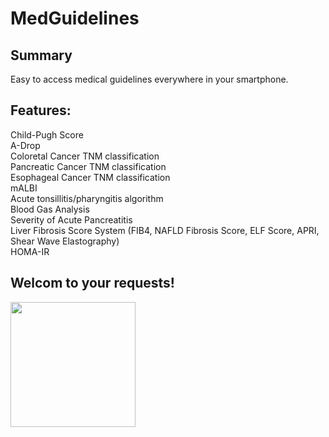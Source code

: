 # MedGuidelines
## Summary
Easy to access medical guidelines everywhere in your smartphone.

## Features:
Child-Pugh Score  
A-Drop  
Coloretal Cancer TNM classification  
Pancreatic Cancer TNM classification  
Esophageal Cancer TNM classification  
mALBI  
Acute tonsillitis/pharyngitis algorithm  
Blood Gas Analysis  
Severity of Acute Pancreatitis  
Liver Fibrosis Score System (FIB4, NAFLD Fibrosis Score, ELF Score, APRI, Shear Wave Elastography)  
HOMA-IR

## Welcom to your requests! 

<img src="https://github.com/user-attachments/assets/11e947c3-9704-4732-8b66-f3a0ac0fd256" width="200">
